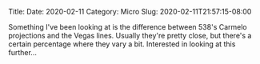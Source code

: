 Title: 
Date: 2020-02-11
Category: Micro
Slug: 2020-02-11T21:57:15-08:00

Something I've been looking at is the difference between 538's Carmelo projections and the Vegas lines. Usually they're pretty close, but there's a certain percentage where they vary a bit. Interested in looking at this further...
